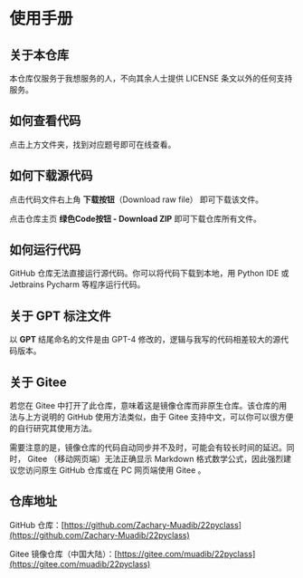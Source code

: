 # 使用手册
## 关于本仓库

本仓库仅服务于我想服务的人，不向其余人士提供 LICENSE 条文以外的任何支持服务。

## 如何查看代码

点击上方文件夹，找到对应题号即可在线查看。

## 如何下载源代码

点击代码文件右上角 **下载按钮**（Download raw file） 即可下载该文件。

点击仓库主页 **绿色Code按钮 - Download ZIP** 即可下载仓库所有文件。

## 如何运行代码

GitHub 仓库无法直接运行源代码。你可以将代码下载到本地，用 Python IDE 或 Jetbrains Pycharm 等程序运行代码。

## 关于 GPT 标注文件

以 **GPT** 结尾命名的文件是由 GPT-4 修改的，逻辑与我写的代码相差较大的源代码版本。

## 关于 Gitee

若您在 Gitee 中打开了此仓库，意味着这是镜像仓库而非原生仓库。该仓库的用法与上方说明的 GitHub 使用方法类似，由于 Gitee 支持中文，可以你可以很方便的自行研究其使用方法。

需要注意的是，镜像仓库的代码自动同步并不及时，可能会有较长时间的延迟。同时， Gitee （移动网页端）无法正确显示 Markdown 格式数学公式，因此强烈建议您访问原生 GitHub 仓库或在 PC 网页端使用 Gitee 。

## 仓库地址

GitHub 仓库：[https://github.com/Zachary-Muadib/22pyclass](https://github.com/Zachary-Muadib/22pyclass)

Gitee 镜像仓库（中国大陆）：[https://gitee.com/muadib/22pyclass](https://gitee.com/muadib/22pyclass)
